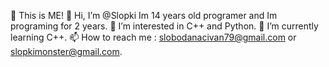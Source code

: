 👋 This is ME!
👋 Hi, I’m @Slopki Im 14 years old programer and Im programing for 2 years.
👀 I’m interested in C++ and Python.
🌱 I’m currently learning C++.
📫 How to reach me : slobodanacivan79@gmail.com or slopkimonster@gmail.com.
